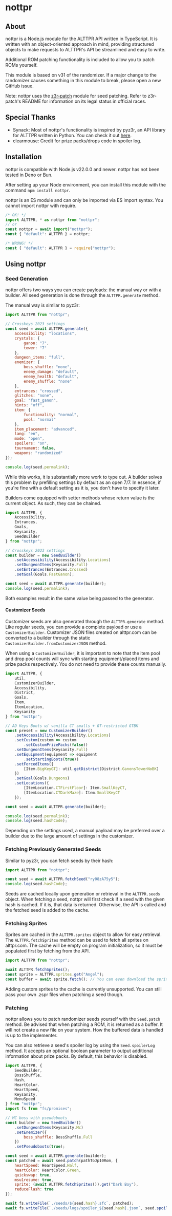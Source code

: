 # nottpr

## About

nottpr is a Node.js module for the ALTTPR API written in TypeScript. It is
written with an object-oriented approach in mind, providing structured objects
to make requests to ALTTPR's API be streamlined and easy to write.

Additional ROM patching functionality is included to allow you to patch ROMs
yourself.

This module is based on v31 of the randomizer. If a major change to the
randomizer causes something in this module to break, please open a new GitHub
issue.

Note: nottpr uses the [z3r-patch](https://github.com/JaxxyIV/z3r-patch) module
for seed patching. Refer to z3r-patch's README for information on its legal
status in official races.

## Special Thanks

- Synack: Most of nottpr's functionality is inspired by pyz3r, an API library
  for ALTTPR written in Python. You can check it out
  [here](https://github.com/tcprescott/pyz3r).
- clearmouse: Credit for prize packs/drops code in spoiler log.

## Installation

nottpr is compatible with Node.js v22.0.0 and newer. nottpr has not been tested
in Deno or Bun.

After setting up your Node environment, you can install this module with the
command `npm install nottpr`.

nottpr is an ES module and can only be imported via ES import syntax. You cannot
import nottpr with require.

```js
/* OK! */
import ALTTPR, * as nottpr from "nottpr";
// or
const nottpr = await import("nottpr");
const { "default": ALTTPR } = nottpr;

/* WRONG! */
const { "default": ALTTPR } = require("nottpr");
```

## Using nottpr

### Seed Generation

nottpr offers two ways you can create payloads: the manual way or with a
builder. All seed generation is done through the `ALTTPR.generate` method.

The manual way is similar to pyz3r:

```js
import ALTTPR from "nottpr";

// Crosskeys 2023 settings
const seed = await ALTTPR.generate({
    accessibility: "locations",
    crystals: {
        ganon: "7",
        tower: "7"
    },
    dungeon_items: "full",
    enemizer: {
        boss_shuffle: "none",
        enemy_damage: "default",
        enemy_health: "default",
        enemy_shuffle: "none"
    },
    entrances: "crossed",
    glitches: "none",
    goal: "fast_ganon",
    hints: "off",
    item: {
        functionality: "normal",
        pool: "normal"
    },
    item_placement: "advanced",
    lang: "en",
    mode: "open",
    spoilers: "on",
    tournament: false,
    weapons: "randomized"
});

console.log(seed.permalink);
```

While this works, it is substantially more work to type out. A builder solves
this problem by prefilling settings by default as an open 7/7. In essence, if
you're fine with a default setting as it is, you don't have to specify it later.

Builders come equipped with setter methods whose return value is the current
object. As such, they can be chained.

```js
import ALTTPR, {
    Accessibility,
    Entrances,
    Goals,
    Keysanity,
    SeedBuilder
} from "nottpr";

// Crosskeys 2023 settings
const builder = new SeedBuilder()
    .setAccessibility(Accessibility.Locations)
    .setDungeonItems(Keysanity.Full)
    .setEntrances(Entrances.Crossed)
    .setGoal(Goals.FastGanon);

const seed = await ALTTPR.generate(builder);
console.log(seed.permalink);
```

Both examples result in the same value being passed to the generator.

#### Customizer Seeds

Customizer seeds are also generated through the `ALTTPR.generate` method. Like
regular seeds, you can provide a complete payload or use a `CustomizerBuilder`.
Customizer JSON files created on alttpr.com can be converted to a builder
through the static `CustomizerBuilder.fromCustomizerJSON` method.

When using a `CustomizerBuilder`, it is important to note that the item pool and
drop pool counts will sync with starting equipment/placed items and prize packs
respectively. You do not need to provide these counts manually.

```js
import ALTTPR, {
    util,
    CustomizerBuilder,
    Accessibility,
    District,
    Goals,
    Item,
    ItemLocation,
    Keysanity
} from "nottpr";

// AD Keys Boots w/ vanilla CT smalls + GT-restricted GTBK
const preset = new CustomizerBuilder()
    .setAccessibility(Accessibility.Locations)
    .setCustom(custom => custom
        .setCustomPrizePacks(false))
    .setDungeonItems(Keysanity.Full)
    .setEquipment(equipment => equipment
        .setStartingBoots(true))
    .setForcedItems({
        [Item.BigKeyGT]: util.getDistrict(District.GanonsTowerNoBK)
    })
    .setGoal(Goals.Dungeons)
    .setLocations({
        [ItemLocation.CTFirstFloor]: Item.SmallKeyCT,
        [ItemLocation.CTDarkMaze]: Item.SmallKeyCT
    });

const seed = await ALTTPR.generate(builder);

console.log(seed.permalink);
console.log(seed.hashCode);
```

Depending on the settings used, a manual payload may be preferred over a builder
due to the large amount of settings in the customizer.

### Fetching Previously Generated Seeds

Similar to pyz3r, you can fetch seeds by their hash:

```js
import ALTTPR from "nottpr";

const seed = await ALTTPR.fetchSeed("ry08zA75y5");
console.log(seed.hashCode);
```

Seeds are cached locally upon generation or retrieval in the `ALTTPR.seeds`
object. When fetching a seed, nottpr will first check if a seed with the given
hash is cached. If it is, that data is returned. Otherwise, the API is called
and the fetched seed is added to the cache.

### Fetching Sprites

Sprites are cached in the `ALTTPR.sprites` object to allow for easy retrieval.
The `ALTTPR.fetchSprites` method can be used to fetch all sprites on alttpr.com.
The cache will be empty on program initialization, so it must be populated first
by fetching from the API.

```js
import ALTTPR from "nottpr";

await ALTTPR.fetchSprites();
const sprite = ALTTPR.sprites.get("Angel");
const buffer = await sprite.fetch(); // You can even download the sprite as buffered data!
```

Adding custom sprites to the cache is currently unsupported. You can still pass
your own .zspr files when patching a seed though.

### Patching

nottpr allows you to patch randomizer seeds yourself with the `Seed.patch`
method. Be advised that when patching a ROM, it is returned as a buffer. It will
not create a new file on your system. How the buffered data is handled is up to
the implementer.

You can also retrieve a seed's spoiler log by using the `Seed.spoilerLog` method.
It accepts an optional boolean parameter to output additional information about
prize packs. By default, this behavior is disabled.

```js
import ALTTPR, {
    SeedBuilder,
    BossShuffle,
    Hash,
    HeartColor.
    HeartSpeed,
    Keysanity,
    MenuSpeed
} from "nottpr";
import fs from "fs/promises";

// MC boss with pseudoboots
const builder = new SeedBuilder()
    .setDungeonItems(Keysanity.Mc)
    .setEnemizer({
        boss_shuffle: BossShuffle.Full
    })
    .setPseudoboots(true);

const seed = await ALTTPR.generate(builder);
const patched = await seed.patch(pathToJp10Rom, {
    heartSpeed: HeartSpeed.Half,
    heartColor: HeartColor.Green,
    quickswap: true,
    msu1resume: true,
    sprite: (await ALTTPR.fetchSprites()).get("Dark Boy"),
    reduceFlash: true
});

await fs.writeFile(`./seeds/${seed.hash}.sfc`, patched);
await fs.writeFile(`./seeds/logs/spoiler_${seed.hash}.json`, seed.spoilerLog(true));
```
